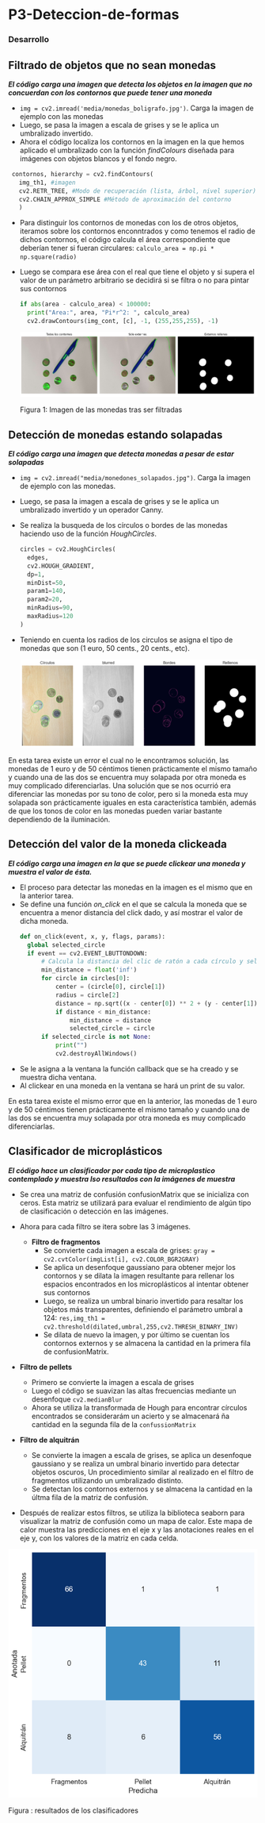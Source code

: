 # P3-Deteccion-de-formas

###  Desarrollo

## Filtrado de objetos que no sean monedas

***El código carga una imagen que detecta los objetos en la imagen que no concuerdan con los contornos que puede tener una moneda***

- `img = cv2.imread('media/monedas_boligrafo.jpg')`. Carga la imagen de ejemplo con las monedas
- Luego, se pasa la imagen a escala de grises y se le aplica un umbralizado invertido.
- Ahora el código localiza los contornos en la imagen en la que hemos aplicado el umbralizado con la función *findColours* diseñada para imágenes con objetos blancos y el fondo negro.
 ```py
  contornos, hierarchy = cv2.findContours(
    img_th1, #imagen
    cv2.RETR_TREE, #Modo de recuperación (lista, árbol, nivel superior)
    cv2.CHAIN_APPROX_SIMPLE #Método de aproximación del contorno
    )
  ```
- Para distinguir los contornos de monedas con los de otros objetos, iteramos sobre los contornos enconntrados y como tenemos el radio de dichos contornos, el código calcula el área correspondiente que deberían tener si fueran circulares: `calculo_area = np.pi * np.square(radio)`
- Luego se compara ese área con el real que tiene el objeto y si supera el valor de un parámetro arbitrario se decidirá si se filtra o no para pintar sus contornos
  ```py
  if abs(area - calculo_area) < 100000:
    print("Area:", area, "Pi*r^2: ", calculo_area)    
    cv2.drawContours(img_cont, [c], -1, (255,255,255), -1)
  ```

  ![MONEDAS](results/tarea1.PNG "monedones separados de otros items")

  Figura 1: Imagen de las monedas tras ser filtradas

## Detección de monedas estando solapadas

***El código carga una imagen que detecta monedas a pesar de estar solapadas***

- `img = cv2.imread("media/monedones_solapados.jpg")`. Carga la imagen de ejemplo con las monedas.
- Luego, se pasa la imagen a escala de grises y se le aplica un umbralizado invertido y un operador Canny.
- Se realiza la busqueda de los círculos o bordes de las monedas haciendo uso de la función *HoughCircles*.
  ```py
  circles = cv2.HoughCircles(
    edges,
    cv2.HOUGH_GRADIENT,
    dp=1,  
    minDist=50, 
    param1=140,  
    param2=20,  
    minRadius=90,  
    maxRadius=120  
  ) 
  ```
- Teniendo en cuenta los radios de los circulos se asigna el tipo de monedas que son (1 euro, 50 cents., 20 cents., etc).

  ![MONEDAS SOLAPADAS](results/resultado2.png "resultado de monedas solapadas")

En esta tarea existe un error el cual no le encontramos solución, las monedas de 1 euro y de 50 céntimos tienen prácticamente el mismo tamaño
y cuando una de las dos se encuentra muy solapada por otra moneda es muy complicado diferenciarlas. Una solución que se nos ocurrió era diferenciar
las monedas por su tono de color, pero si la moneda esta muy solapada son prácticamente iguales en esta característica también, además de que los tonos
de color en las monedas pueden variar bastante dependiendo de la iluminación.

## Detección del valor de la moneda clickeada

***El código carga una imagen en la que se puede clickear una moneda y muestra el valor de ésta.***

- El proceso para detectar las monedas en la imagen es el mismo que en la anterior tarea.
- Se define una función *on_click* en el que se calcula la moneda que se encuentra a menor distancia del click dado, y así mostrar el valor de dicha moneda.
  ```py
  def on_click(event, x, y, flags, params):
    global selected_circle
    if event == cv2.EVENT_LBUTTONDOWN:
        # Calcula la distancia del clic de ratón a cada círculo y selecciona el más cercano
        min_distance = float('inf')
        for circle in circles[0]:
            center = (circle[0], circle[1])
            radius = circle[2]
            distance = np.sqrt((x - center[0]) ** 2 + (y - center[1]) ** 2)
            if distance < min_distance:
                min_distance = distance
                selected_circle = circle
        if selected_circle is not None:
            print("")
            cv2.destroyAllWindows()
  ```
 - Se le asigna a la ventana la función callback que se ha creado y se muestra dicha ventana.
 - Al clickear en una moneda en la ventana se hará un print de su valor.

En esta tarea existe el mismo error que en la anterior, las monedas de 1 euro y de 50 céntimos tienen prácticamente el mismo tamaño
y cuando una de las dos se encuentra muy solapada por otra moneda es muy complicado diferenciarlas.


## Clasificador de microplásticos

***El código hace un clasificador por cada tipo de microplastico contemplado y muestra lso resultados con la imágenes de muestra***

- Se crea una matriz de confusión confusionMatrix que se inicializa con ceros. Esta matriz se utilizará para evaluar el rendimiento de algún tipo de clasificación o detección en las imágenes.
- Ahora para cada filtro se itera sobre las 3 imágenes.
  - **Filtro de fragmentos**
    - Se convierte cada imagen a escala de grises: `gray = cv2.cvtColor(imgList[i], cv2.COLOR_BGR2GRAY)`
    - Se aplica un desenfoque gaussiano para obtener mejor los contornos y se dilata la imagen resultante para rellenar los espacios encontrados en los microplásticos al  intentar obtener sus contornos
    - Luego, se realiza un umbral binario invertido para resaltar los objetos más transparentes, definiendo el  parámetro umbral a 124: `res,img_th1 = cv2.threshold(dilated,umbral,255,cv2.THRESH_BINARY_INV)`
    - Se dilata de nuevo la imagen, y por último se cuentan los contornos externos y se almacena la cantidad en la primera fila de confusionMatrix.

 - **Filtro de pellets**
   - Primero se convierte la imagen a escala de grises
   - Luego el código se suavizan las altas frecuencias mediante un desenfoque `cv2.medianBlur`
   - Ahora se utiliza la transformada de Hough para encontrar círculos encontrados se considerarám un acierto y se almacenará ña cantidad en la segunda fila de la `confussionMatrix`

 - **Filtro de alquitrán**
   - Se convierte la imagen a escala de grises, se aplica un desenfoque gaussiano y se realiza un umbral binario invertido para detectar objetos oscuros, Un procedimiento similar al realizado en el filtro de fragmentos utilizando un umbralizado distinto.
   - Se detectan los contornos externos y se almacena la cantidad en la últma fila de la matriz de confusión.
  
    
 - Después de realizar estos filtros, se utiliza la biblioteca seaborn para visualizar la matriz de confusión como un mapa de calor. Este mapa de calor muestra las predicciones en el eje x y las anotaciones reales en el eje y, con los valores de la matriz en cada celda.

![MATRIZ DE CONFUSIÓN](results/output.png "matriz de confusión")

Figura : resultados de los clasificadores
